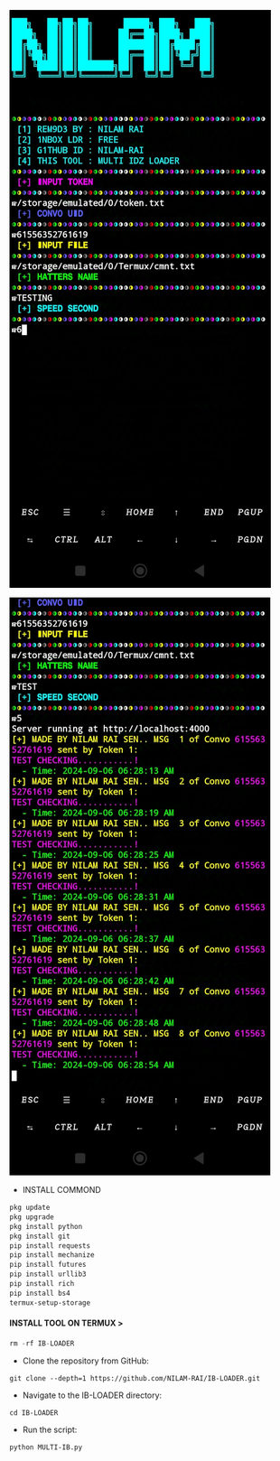 ![logo](https://github.com/NILAM-RAI/IB-LOADER/blob/main/INFO/IMG_20240905_204922.jpg)

![logo](https://github.com/NILAM-RAI/IB-LOADER/blob/main/INFO/IMG_20240906_062931.jpg)

* INSTALL COMMOND
```bash
pkg update 
pkg upgrade
pkg install python
pkg install git
pip install requests
pip install mechanize
pip install futures
pip install urllib3
pip install rich
pip install bs4
termux-setup-storage
```

<h4 align="left">INSTALL TOOL ON TERMUX > </h4>
 
```python
rm -rf IB-LOADER 
```
* Clone the repository from GitHub:
```
git clone --depth=1 https://github.com/NILAM-RAI/IB-LOADER.git
```
* Navigate to the IB-LOADER directory:

```
cd IB-LOADER 
```
* Run the script:
  
```
python MULTI-IB.py
```

